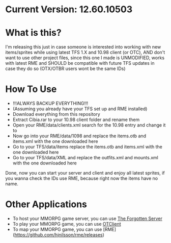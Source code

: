 Current Version: 12.60.10503
=============

What is this?
=============

I'm releasing this just in case someone is interested into working with new items/sprites while using latest TFS 1.X and 10.98 client (or OTC),
AND don't want to use other project files, since this one I made is UNMODIFIED, works with latest RME
and SHOULD be compatible with future TFS updates in case they do so (OTX/OTBR users wont be the same IDs)


How To Use
=============

- !!!ALWAYS BACKUP EVERYTHING!!!
- (Assuming you already have your TFS set up and RME installed)
- Download everything from this repository
- Extract Cibia.rar to your 10.98 client folder and rename them
- Open your RME/data/clients.xml search for the 10.98 entry and change it to <data format="10.57" dat="0x4A10" spr="0x59E48E02"/>
- Now go into your RME/data/1098 and replace the items.otb and items.xml with the one downloaded here
- Go to your TFS/data/items replace the items.otb and items.xml with the one downloaded here
- Go to your TFS/data/XML and replace the outfits.xml and mounts.xml  with the one downloaded here

Done, now you can start your server and client and enjoy all latest sprites,
if you wanna check the IDs use RME, because right now the items have no name.


Other Applications
==========

* To host your MMORPG game server, you can use [The Forgotten Server](https://github.com/otland/forgottenserver)
* To play your MMORPG game, you can use [OTClient](https://github.com/edubart/otclient)
* To map your MMORPG game, you can use [RME] (https://github.com/hjnilsson/rme/releases)

